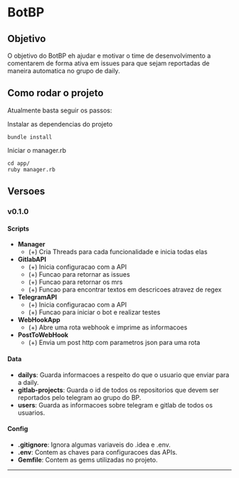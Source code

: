 # BotBP

## Objetivo

O objetivo do BotBP eh ajudar e motivar o time de desenvolvimento a comentarem de forma ativa em issues para que sejam reportadas de maneira automatica no grupo de daily.

## Como rodar o projeto

Atualmente basta seguir os passos:

Instalar as dependencias do projeto

```shell
bundle install
```

Iniciar o manager.rb

```shell
cd app/
ruby manager.rb
```

## Versoes

### v0.1.0

#### Scripts

- **Manager**
  - (+) Cria Threads para cada funcionalidade e inicia todas elas
- **GitlabAPI**
  - (+) Inicia configuracao com a API
  - (+) Funcao para retornar as issues
  - (+) Funcao para retornar os mrs
  - (+) Funcao para encontrar textos em descricoes atravez de regex
- **TelegramAPI**
  - (+) Inicia configuracao com a API
  - (+) Funcao para iniciar o bot e realizar testes
- **WebHookApp**
  - (+) Abre uma rota webhook e imprime as informacoes
- **PostToWebHook**
  - (+) Envia um post http com parametros json para uma rota

#### Data

- **dailys**: Guarda informacoes a respeito do que o usuario que enviar para a daily.
- **gitlab-projects**: Guarda o id de todos os repositorios que devem ser reportados pelo telegram ao grupo do BP.
- **users**: Guarda as informacoes sobre telegram e gitlab de todos os usuarios.

#### Config

- **.gitignore**: Ignora algumas variaveis do .idea e .env.
- **.env**: Contem as chaves para configuracoes das APIs.
- **Gemfile**: Contem as gems utilizadas no projeto.

---
